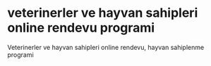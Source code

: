 # veterinerler ve hayvan sahipleri online rendevu programi
 Veterinerler ve hayvan sahipleri online rendevu, hayvan sahiplenme programi
